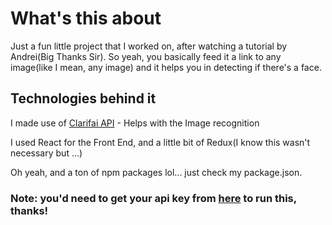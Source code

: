 # What's this about
Just a fun little project that I worked on, after watching a tutorial by Andrei(Big Thanks Sir).
So yeah, you basically feed it a link to any image(like I mean, any image) and it helps you in detecting if there's a face.

## Technologies behind it
I made use of [Clarifai API](https://www.clarifai.com/) - Helps with the Image recognition

I used React for the Front End, and a little bit of Redux(I know this wasn't necessary but ...)

Oh yeah, and a ton of npm packages lol... just check my package.json.


### Note: you'd need to get your api key from [here](https://www.clarifai.com/) to run this, thanks!